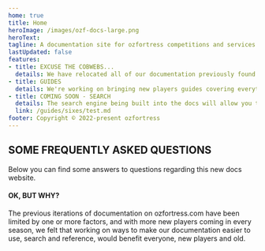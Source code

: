 ```yaml
---
home: true
title: Home
heroImage: /images/ozf-docs-large.png
heroText: 
tagline: A documentation site for ozfortress competitions and services.
lastUpdated: false
features:
- title: EXCUSE THE COBWEBS...
  details: We have relocated all of our documentation previously found on ozfortress.com to here - our new documentation website, be it rulesets, help docs, guides, everything.
- title: GUIDES
  details: We're working on bringing new players guides covering everything a new, experienced or "boomer" could ever need!
- title: COMING SOON - SEARCH
  details: The search engine being built into the docs will allow you to search for keywords anywhere on the docs website, find every reference of a specific word or phrase, and more.
  link: /guides/sixes/test.md
footer: Copyright © 2022-present ozfortress
---
```


## SOME FREQUENTLY ASKED QUESTIONS
Below you can find some answers to questions regarding this new docs website.

#### OK, BUT WHY?
The previous iterations of documentation on ozfortress.com have been limited by one or more factors, and with more new players coming in every season, we felt that working on ways to make our documentation easier to use, search and reference, would benefit everyone, new players and old.